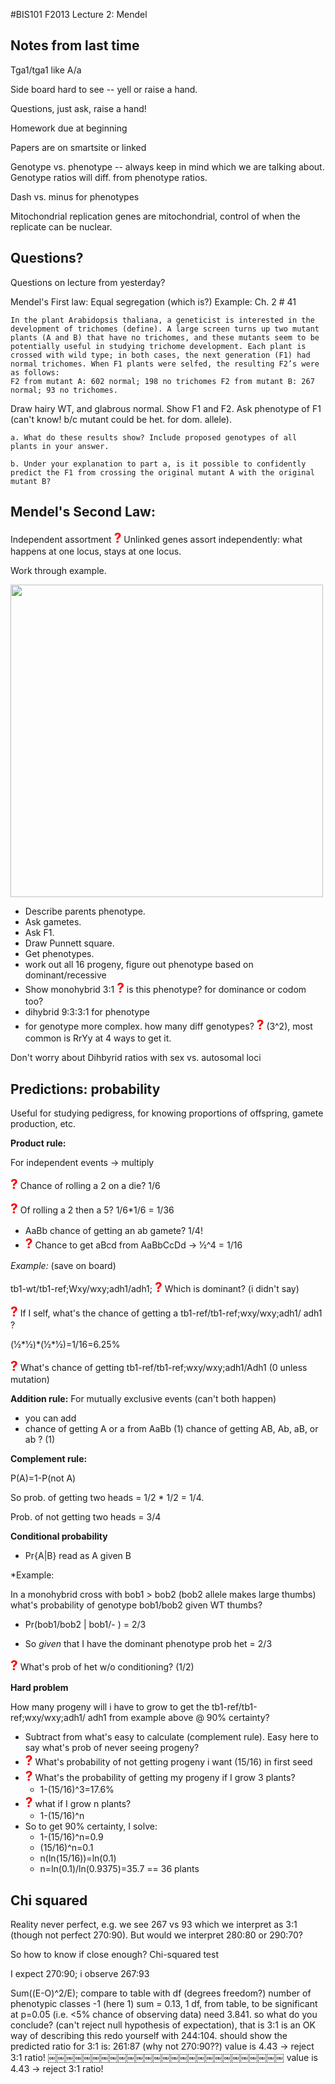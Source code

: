 #BIS101 F2013 Lecture 2: Mendel

## Notes from last time

Tga1/tga1 like A/a

Side board hard to see -- yell or raise a hand.

Questions, just ask, raise a hand!

Homework due at beginning

Papers are on smartsite or linked

Genotype vs. phenotype -- always keep in mind which we are talking about. Genotype ratios will diff. from phenotype ratios.

Dash vs. minus for phenotypes

Mitochondrial replication genes are mitochondrial, control of when the replicate can be nuclear.

## Questions?

Questions on lecture from yesterday? 

Mendel's First law:
Equal segregation (which is?) Example: Ch. 2 # 41

	In the plant Arabidopsis thaliana, a geneticist is interested in the development of trichomes (define). A large screen turns up two mutant plants (A and B) that have no trichomes, and these mutants seem to be potentially useful in studying trichome development. Each plant is crossed with wild type; in both cases, the next generation (F1) had normal trichomes. When F1 plants were selfed, the resulting F2’s were as follows:
	F2 from mutant A: 602 normal; 198 no trichomes F2 from mutant B: 267 normal; 93 no trichomes.

Draw hairy WT, and glabrous normal. Show F1 and F2. Ask phenotype of F1 (can't know! b/c mutant could be het. for dom. allele).

	a. What do these results show? Include proposed genotypes of all plants in your answer.

	b. Under your explanation to part a, is it possible to confidently predict the F1 from crossing the original mutant A with the original mutant B?

## Mendel's Second Law:

Independent assortment <strong style="font-size: 150%; color: red;">?</strong> 
Unlinked genes assort independently: what happens at one locus, stays at one locus.

Work through example.

<img src="./griffiths/ch03/figure_03_04.jpg" style="width: 500px;"/>

* Describe parents phenotype. 
* Ask gametes. 
* Ask F1. 
* Draw Punnett square. 
* Get phenotypes. 
* work out all 16 progeny, figure out phenotype based on dominant/recessive 
* Show monohybrid 3:1 <strong style="font-size: 150%; color: red;">?</strong> is this phenotype? for dominance or codom too? 
* dihybrid 9:3:3:1 for phenotype
* for genotype more complex. how many diff genotypes? <strong style="font-size: 150%; color: red;">?</strong> (3^2), most common is RrYy at 4 ways to get it.

Don't worry about Dihbyrid ratios with sex vs. autosomal loci

## Predictions: probability

Useful for studying pedigress, for knowing proportions of offspring, gamete production, etc.

**Product rule:** 

For independent events -> multiply

<strong style="font-size: 150%; color: red;">?</strong> Chance of rolling a 2 on a die? 1/6

<strong style="font-size: 150%; color: red;">?</strong> Of rolling a 2 then a 5? 1/6*1/6 = 1/36

* AaBb chance of getting an ab gamete? 1/4! 
* <strong style="font-size: 150%; color: red;">?</strong> Chance to get aBcd from AaBbCcDd -> 1⁄2^4 = 1/16

*Example:*  (save on board)

tb1-wt/tb1-ref;Wxy/wxy;adh1/adh1; <strong style="font-size: 150%; color: red;">?</strong> Which is dominant? (i didn't say)

<strong style="font-size: 150%; color: red;">?</strong> If I self, what's the chance of getting a tb1-ref/tb1-ref;wxy/wxy;adh1/ adh1 ?

(1⁄2\*1⁄2)\*(1⁄2\*1⁄2)=1/16=6.25%

<strong style="font-size: 150%; color: red;">?</strong> What's chance of getting tb1-ref/tb1-ref;wxy/wxy;adh1/Adh1 (0 unless mutation)

**Addition rule:**
For mutually exclusive events (can't both happen)

* you can add
* chance of getting A or a from AaBb (1) chance of getting AB, Ab, aB, or ab ? (1)

**Complement rule:**

P(A)=1-P(not A)

So prob. of getting two heads = 1/2 \* 1/2 = 1/4.

Prob. of not getting two heads = 3/4

**Conditional probability**

* Pr{A|B} read as A given B

*Example:

In a monohybrid cross with bob1 > bob2 (bob2 allele makes large thumbs) what's probability of genotype bob1/bob2 given WT thumbs?

* Pr(bob1/bob2 | bob1/- ) = 2/3

* So *given* that I have the dominant phenotype prob het = 2/3

<strong style="font-size: 150%; color: red;">?</strong> What's prob of het w/o conditioning? (1/2)

**Hard problem**

How many progeny will i have to grow to get the tb1-ref/tb1-ref;wxy/wxy;adh1/ adh1 from example above @ 90% certainty?

* Subtract from what's easy to calculate (complement rule). Easy here to say what's prob of never seeing progeny?
* <strong style="font-size: 150%; color: red;">?</strong> What's probability of not getting progeny i want (15/16) in first seed
* <strong style="font-size: 150%; color: red;">?</strong> What's the probability of getting my progeny if I grow 3 plants?
	- 1-(15/16)^3=17.6% 
* <strong style="font-size: 150%; color: red;">?</strong> what if I grow n plants?
	- 1-(15/16)^n
* So to get 90% certainty, I solve:
	- 1-(15/16)^n=0.9
	- (15/16)^n=0.1 
	- n(ln(15/16))=ln(0.1) 
	- n=ln(0.1)/ln(0.9375)=35.7 == 36 plants



## Chi squared

Reality never perfect, e.g. we see 267 vs 93 which we interpret as 3:1 (though not perfect 270:90). But would we interpret 280:80 or 290:70? 

So how to know if close enough? Chi-squared test 

I expect 270:90; i observe 267:93

Sum((E-O)^2/E); compare to table with df (degrees freedom?)
number of phenotypic classes -1 (here 1)
sum = 0.13, 1 df,
from table, to be significant at p=0.05 (i.e. <5% chance of observing data) need 3.841.
so what do you conclude? (can't reject null hypothesis of expectation), that is 3:1 is an OK way of describing this
redo yourself with 244:104. should show the predicted ratio for 3:1 is: 261:87 (why not 270:90??)
value is 4.43 -> reject 3:1 ratio!
￼￼￼￼￼￼￼￼￼￼￼￼￼￼￼￼￼￼￼￼￼￼￼￼￼￼￼
value is 4.43 -> reject 3:1 ratio!
